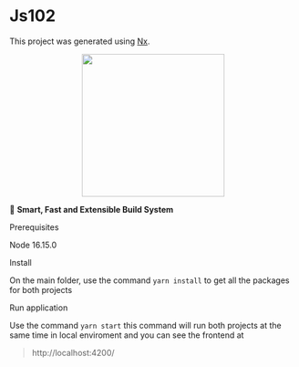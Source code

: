 

# Js102

This project was generated using [Nx](https://nx.dev).

<p style="text-align: center;"><img src="https://raw.githubusercontent.com/nrwl/nx/master/images/nx-logo.png" width="250"></p>

🔎 **Smart, Fast and Extensible Build System**


Prerequisites

Node 16.15.0

Install

On the main folder, use the command `yarn install` to get all the packages for both projects

Run application

Use the command `yarn start` this command will run both projects at the same time in local enviroment and you can see the frontend at 
>http://localhost:4200/

